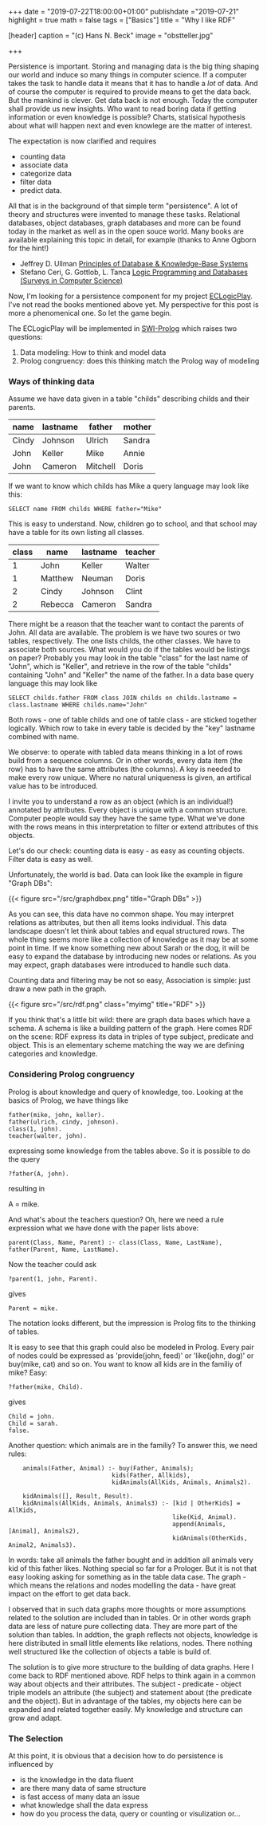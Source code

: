 +++
date = "2019-07-22T18:00:00+01:00"
publishdate ="2019-07-21"
highlight = true
math = false
tags = ["Basics"]
title = "Why I like RDF"

[header]
  caption = "(c) Hans N. Beck"
  image = "obstteller.jpg"

+++

Persistence is important. Storing and managing data is the big thing shaping our world and induce so many things in computer science. If a computer takes the task to handle data it means that it has to handle a *lot* of data. And of course the computer is required to provide means to get the data back. But the mankind is clever. Get data back is not enough. Today the computer shall provide us new insights. Who want to read boring data if getting information or even knowledge is possible? Charts, statisical hypothesis about what will happen next and even knowlege are the matter of interest. 
 
The expectation is now clarified and requires

+  counting data
+  associate data
+  categorize data
+  filter data
+  predict data.

All that is in the background of that simple term "persistence". A lot of theory and structures were invented to manage these tasks. Relational databases, object databases, graph databases and more can be found today in the market as well as in the open souce world. Many books are available explaining this topic in detail, for example (thanks to Anne Ogborn for the hint!)

+  Jeffrey D. Ullman [Principles of Database & Knowledge-Base Systems](https://www.amazon.com/dp/0716781581/ref=cm_sw_r_tw_dp_U_x_0einDbE4CNB3D)
+  Stefano Ceri, G. Gottlob, L. Tanca [Logic Programming and Databases (Surveys in Computer Science)](https://www.amazon.com/dp/0387517286/ref=cm_sw_r_tw_dp_U_x_wjinDb0788341)

Now, I'm looking for a persistence component for my project [ECLogicPlay](en/project/prologgameengine/). I've not read the books mentioned above yet. My perspective for this post is more a phenomenical one. So let the game begin.

The ECLogicPlay will be implemented in [SWI-Prolog](http://www.swi-prolog.org) which raises two questions: 

1.  Data modeling: How to think and model data
2.  Prolog congruency: does this thinking match the Prolog way of modeling


### Ways of thinking data

Assume we have data given in a table "childs" describing childs and their parents. 

| name | lastname | father | mother |
|------|-----|--------|-----|
| Cindy | Johnson | Ulrich  | Sandra     |
| John | Keller | Mike | Annie    |
| John | Cameron | Mitchell  | Doris     |


If we want to know which childs has Mike a query language may look like this: 

    SELECT name FROM childs WHERE father="Mike"

This is easy to understand. Now, children go to school, and that school may have a table for its own listing all classes. 

| class | name |  lastname | teacher | 
|-------|------|-----------|---------|
| 1	| John | Keller | Walter |
| 1 | Matthew | Neuman| Doris |
| 2 | Cindy | Johnson | Clint |
| 2 | Rebecca | Cameron  | Sandra |

There might be a reason that the teacher want to contact the parents of John. All data are available. The problem is we have two soures or two tables, respectively. The one lists childs, the other classes. We have to associate both sources. What would you do if the tables would be listings on paper? Probably you may look in the table "class" for the last name of "John", which is "Keller",  and retrieve in the row of the table "childs" containing "John" and "Keller" the name of the father. In a data base query language this may look like

	SELECT childs.father FROM class JOIN childs on childs.lastname = class.lastname WHERE childs.name="John"

Both rows - one of table childs and one of table class - are sticked together logically. Which row to take in every table is decided by the "key" lastname combined with name.

We observe: to operate with tabled data means thinking in a lot of rows build from a sequence columns. Or in other words, every data item (the row) has to have the same attributes (the columns). A key is needed to make every row unique. Where no natural uniqueness is given, an artifical value has to be introduced. 

I invite you to understand a row as an object (which is an individual!) annotated by attributes. Every object is unique with a common structure. Computer people would say they have the same type. What we've done with the rows means in this interpretation to filter or extend attributes of this objects.

Let's do our check: counting data is easy - as easy as counting objects. Filter data is easy as well.  

Unfortunately, the world is bad. Data can look like the example in figure "Graph DBs":

{{< figure src="/src/graphdbex.png" title="Graph DBs" >}}

As you can see, this data have no common shape. You may interpret relations as attributes, but then all items looks individual. This data landscape doesn't let think about tables and equal structured rows. The whole thing seems more like a collection of knowledge as it may be at some point in time. If we know something new about Sarah or the dog, it will be easy to expand the database by introducing new nodes or relations. As you may expect, graph databases were introduced to handle such data.

Counting data and filtering may be not so easy, Association is simple: just draw a new path in the graph. 

{{< figure src="/src/rdf.png" class="myimg" title="RDF" >}}

If you think that's a little bit wild: there are graph data bases which have a schema. A schema is like a building pattern of the graph. Here comes RDF on the scene: RDF express its data in triples of type subject, predicate and object. This is an elementary scheme matching the way we are defining categories and knowledge. 


### Considering Prolog congruency

Prolog is about knowledge and query of knowledge, too. Looking at the basics of Prolog, we have things like

    father(mike, john, keller).
    father(ulrich, cindy, johnson).
    class(1, john).
    teacher(walter, john).

 expressing some knowledge from the tables above. So it is possible to do the query

    ?father(A, john).

 resulting in 

   A = mike.

And what's about the teachers question? Oh, here we need a rule expression what we have done with the paper lists above:

	parent(Class, Name, Parent) :- class(Class, Name, LastName), father(Parent, Name, LastName).

Now the teacher could ask

	?parent(1, john, Parent).

gives

	Parent = mike.
 
The notation looks different, but the impression is Prolog fits to the thinking of tables.

It is easy to see that this graph could also be modeled in Prolog. Every pair of nodes could be expressed as 'provide(john, feed)' or 'like(john, dog)' or buy(mike, cat) and so on. You want to know all kids are in the familiy of mike? Easy:

	?father(mike, Child).

gives

	Child = john.
	Child = sarah.
	false.

Another question: which animals are in the familiy? To answer this, we need  rules:

		animals(Father, Animal) :- buy(Father, Animals);
								 kids(Father, Allkids),
								 kidAnimals(AllKids, Animals, Animals2).

	 	kidAnimals([], Result, Result).
	 	kidAnimals(AllKids, Animals, Animals3) :- [kid | OtherKids] = AllKids,
	 											  like(Kid, Animal).
	 											  append(Animals, [Animal], Animals2), 
	 											  kidAnimals(OtherKids, Animal2, Animals3).

In words: take all animals the father bought and in addition all animals very kid of this father likes. Nothing special so far for a Prologer. But it is not that easy looking asking for something as in the table data case. The graph - which means the relations and nodes modelling the data - have great impact on the effort to get data back. 

I observed that in such data graphs more thoughts or more assumptions related to the solution are included than in tables. Or in other words graph data are less of nature pure collecting data. They are more part of the solution than tables. In addtion, the graph reflects not objects, knowledge is  here distributed in small little elements like relations, nodes. There nothing well structured like the collection of objects a table is build of. 

The solution is to give more structure to the building of data graphs. Here I come back to RDF mentioned above. RDF helps to think again in a common way about objects and their attributes. The subject - predicate - object triple models an attribute (the subject) and statement about (the predicate and the object). But in advantage of the tables, my objects here can be expanded and related together easily. My knowledge and structure can grow and adapt. 

### The Selection

At this point, it is obvious that a decision how to do persistence is influenced by

*  is the knowledge in the data fluent 
*  are there many data of same structure
*  is fast access of many data an issue
*  what knowledge shall the data express
*  how do you process the data, query or counting or visulization or...
